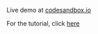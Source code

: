 Live demo at [codesandbox.io](https://codesandbox.io/s/p2wqnk3zqj)

For the tutorial, click [here](https://sebhastian.com/react-firebase-real-time-database-guide)